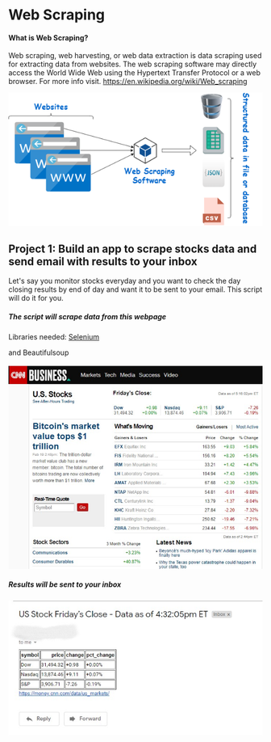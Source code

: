 # Web Scraping

#### What is Web Scraping?

Web scraping, web harvesting, or web data extraction is data scraping used for extracting data from websites. The web scraping software may directly access the World Wide Web using the Hypertext Transfer Protocol or a web browser. For more info visit. https://en.wikipedia.org/wiki/Web_scraping 


![image](images/web_scraping.png)




## Project 1: Build an app to scrape stocks data and send email with results to your inbox
Let's say you monitor stocks everyday and you want to check the day closing results by end of day and want it to be sent to your email. This script will do it for you.

##### The script will scrape data from this webpage
Libraries needed: [Selenium](https://chromedriver.chromium.org/getting-started)


and Beautifulsoup 


![image](images/cnn_us_markets.jpg)




##### Results will be sent to your inbox
![image](images/c1_r.jpg)

